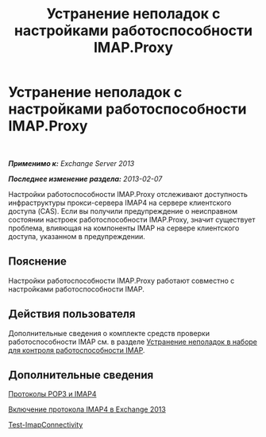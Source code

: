 ﻿---
title: Устранение неполадок с настройками работоспособности IMAP.Proxy
TOCTitle: Устранение неполадок с настройками работоспособности IMAP.Proxy
ms:assetid: 0edbfa5f-34cd-4bbd-ba23-c2b7d84762f8
ms:mtpsurl: https://technet.microsoft.com/ru-ru/library/ms.exch.scom.imap.proxy(v=EXCHG.150)
ms:contentKeyID: 53275649
ms.date: 11/14/2015
mtps_version: v=EXCHG.150
ms.translationtype: HT
---

# Устранение неполадок с настройками работоспособности IMAP.Proxy

 

_**Применимо к:** Exchange Server 2013_

_**Последнее изменение раздела:** 2013-02-07_

Настройки работоспособности IMAP.Proxy отслеживают доступность инфраструктуры прокси-сервера IMAP4 на сервере клиентского доступа (CAS). Если вы получили предупреждение о неисправном состоянии настроек работоспособности IMAP.Proxy, значит существует проблема, влияющая на компоненты IMAP на сервере клиентского доступа, указанном в предупреждении.

## Пояснение

Настройки работоспособности IMAP.Proxy работают совместно с настройками работоспособности IMAP.

## Действия пользователя

Дополнительные сведения о комплекте средств проверки работоспособности IMAP см. в разделе [Устранение неполадок в наборе для контроля работоспособности IMAP](troubleshooting-imap-health-set.md).

## Дополнительные сведения

[Протоколы POP3 и IMAP4](https://technet.microsoft.com/ru-ru/library/jj657728\(v=exchg.150\))

[Включение протокола IMAP4 в Exchange 2013](https://technet.microsoft.com/ru-ru/library/bb124489\(v=exchg.150\))

[Test-ImapConnectivity](https://technet.microsoft.com/ru-ru/library/bb738126\(v=exchg.150\))

